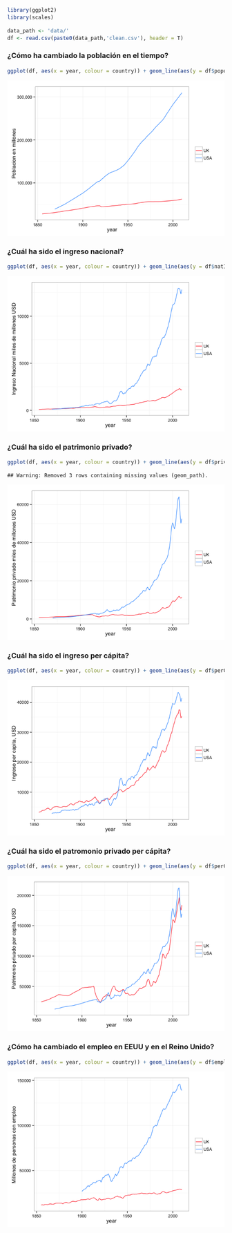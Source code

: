 

```r
library(ggplot2)
library(scales)
```


```r
data_path <- 'data/'
df <- read.csv(paste0(data_path,'clean.csv'), header = T)
```

### ¿Cómo ha cambiado la población en el tiempo? ###


```r
ggplot(df, aes(x = year, colour = country)) + geom_line(aes(y = df$population)) + theme_bw() + guides(colour = guide_legend(title = NULL)) + labs(y = 'Poblacion en millones') + scale_colour_manual(values = c('#FF3333','#3399FF')) + scale_y_continuous(labels = comma)
```

![Population](./details_files/figure-html/population.png) 

### ¿Cuál ha sido el ingreso nacional? ###


```r
ggplot(df, aes(x = year, colour = country)) + geom_line(aes(y = df$natIncome2010bill)) + theme_bw() + guides(colour = guide_legend(title = NULL)) + labs(y = 'Ingreso Nacional miles de millones USD') + scale_colour_manual(values = c('#FF3333','#3399FF'))
```

![National income over time](./details_files/figure-html/income.png) 

### ¿Cuál ha sido el patrimonio privado? ###


```r
ggplot(df, aes(x = year, colour = country)) + geom_line(aes(y = df$privWealth2010bill)) + theme_bw() + guides(colour = guide_legend(title = NULL)) + labs(y = 'Patrimonio privado miles de millones USD') + scale_colour_manual(values = c('#FF3333','#3399FF'))
```

```
## Warning: Removed 3 rows containing missing values (geom_path).
```

![Private Wealth](./details_files/figure-html/wealth.png) 

### ¿Cuál ha sido el ingreso per cápita? ###


```r
ggplot(df, aes(x = year, colour = country)) + geom_line(aes(y = df$perCapitaNatIncome2010)) + theme_bw() + guides(colour = guide_legend(title = NULL)) + labs(y = 'Ingreso per capita, USD') + scale_colour_manual(values = c('#FF3333','#3399FF'))
```

![Income per capita](./details_files/figure-html/income2.png) 

### ¿Cuál ha sido el patromonio privado per cápita? ###


```r
ggplot(df, aes(x = year, colour = country)) + geom_line(aes(y = df$perCapitaPrivWealth2010)) + theme_bw() + guides(colour = guide_legend(title = NULL)) + labs(y = 'Patrimonio privado per capita, USD') + scale_colour_manual(values = c('#FF3333','#3399FF'))
```

![Wealth per capita](./details_files/figure-html/wealth2.png) 

### ¿Cómo ha cambiado el empleo en EEUU y en el Reino Unido? ###


```r
ggplot(df, aes(x = year, colour = country)) + geom_line(aes(y = df$employedPopulation)) + theme_bw() + guides(colour = guide_legend(title = NULL)) + labs(y = 'Millones de personas con empleo') + scale_colour_manual(values = c('#FF3333','#3399FF'))
```

![Employment over time](./details_files/figure-html/employment.png) 

